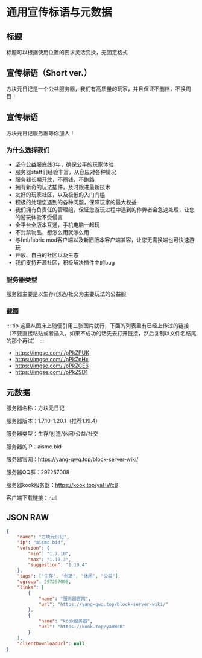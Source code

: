 # 通用宣传标语与元数据

## 标题

标题可以根据使用位置的要求灵活变换，无固定格式

## 宣传标语（Short ver.）

方块元日记是一个公益服务器，我们有高质量的玩家，并且保证不删档，不换周目！

## 宣传标语

方块元日记服务器等你加入！

### 为什么选择我们

- 坚守公益服底线3年，确保公平的玩家体验
- 服务器staff们经验丰富，从容应对各种情况
- 服务器长期开放，不圈钱，不跑路
- 拥有新奇的玩法插件，及时跟进最新技术
- 友好的玩家社区，以及极低的入门门槛
- 积极的处理您遇到的各种问题，保障玩家的最大权益
- 我们拥有负责任的管理组，保证您游玩过程中遇到的作弊者会急速处理，让您的游玩体验不受侵害
- 全平台全版本互通，手机电脑一起玩
- 不封禁物品，想怎么用就怎么用
- 与fml/fabric mod客户端以及新旧版本客户端兼容，让您无需换端也可快速游玩
- 开放、自由的社区以及生态
- 我们支持开源社区，积极解决插件中的bug

### 服务器类型

服务器主要是以生存/创造/社交为主要玩法的公益服

### 截图

::: tip
这里从图床上随便引用三张图片就行，下面的列表里有已经上传过的链接（不要直接粘贴或者插入，如果不成功的话先去打开链接，然后复制以文件名结尾的那个再试）
:::

- <https://imgse.com/i/pPkZPUK>
- <https://imgse.com/i/pPkZpHx>
- <https://imgse.com/i/pPkZCE6>
- <https://imgse.com/i/pPkZSD1>

## 元数据

服务器名称：方块元日记

服务器版本：1.7.10-1.20.1（推荐1.19.4）

服务器类型：生存/创造/休闲/公益/社交

服务器的IP：aismc.bid

服务器官网：<https://yang-qwq.top/block-server-wiki/>

服务器QQ群：297257008

服务器kook服务器：<https://kook.top/yaHWcB>

客户端下载链接：null

## JSON RAW

```json
{
    "name": "方块元日记",
    "ip": "aismc.bid",
    "vefsion": {
        "min": "1.7.10",
        "max": "1.19.3",
        "suggestion": "1.19.4"
    },
    "tags": ["生存", "创造", "休闲", "公益"],
    "qgroup": 297257008,
    "links": [
        {
            "name": "服务器官网",
            "url": "https://yang-qwq.top/block-server-wiki/"
        },
        {
            "name": "kook服务器",
            "url": "https://kook.top/yaHWcB"
        }
    ],
    "clientDownloadUrl": null
}
```
